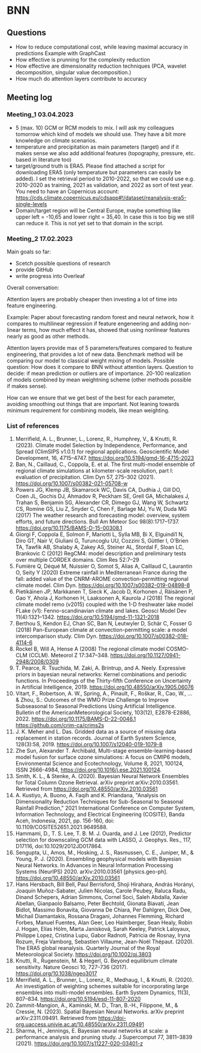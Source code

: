 # BNN


## Questions

- How to reduce computational cost, while leaving maximal accuracy in predictions
    Example with GraphCast
- How effective is prunning for the complexity reduction  
- How effective are dimensionality reduction techniques 
    (PCA, wavelet decomposition, singular value decomposition.)
- How much do attention layers contribute to accuracy 



## Meeting log

### Meeting_1 03.04.2023

- 5 (max. 10) GCM or RCM models to mix. I will ask my colleagues tomorrow which kind of models we should use. They have a bit more knowledge on climate scenarios.
- temperature and precipitation as main parameters (target) and if it makes sense we also add additional features (topography, pressure, etc. based in literature too)
- target/ground truth is ERA5. Please find attached a script for downloading ERA5 (only temperature but parameters can easily be added). I set the retrieval period to 2010-2022, so that we could use e.g. 2010-2020 as training, 2021 as validation, and 2022 as sort of test year. You need to have an Copernicus account: https://cds.climate.copernicus.eu/cdsapp#!/dataset/reanalysis-era5-single-levels
- Domain/target region will be Central Europe, maybe something like upper left = -10,65 and lower right = 35,40. In case this is too big we still can reduce it. This is not yet set to that domain in the script.


### Meeting_2 17.02.2023

Main goals so far:
- Scetch possible questions of research
- provide GitHub
- write progress into Overleaf

Overall conversation: 

Attention layers are probably cheaper then investing a lot of time into feature engineering.

Example: Paper about forecasting random forest and neural network, how it compares to multilinear regression if feature engeneering and adding non-linear terms, how much effect it has, showed that using nonlinear features nearly as good as other methods.

Attention layers provide max of 5 parameters/features compared to feature engineering, that provides a lot of new data.
Benchmark method will be comparing our model to classical weight mixing of models. 
Possible question: How does it compare to BNN without attention layers.
Question to decide: if mean prediction or outliers are of importance.
20-100 realization of models combined by mean weightning scheme (other methods possible if makes sense).

How can we ensure that we get best of the best for each parameter, avoiding smoothing out things that are important. Not leaning towards minimum requirement for combining models, like mean weighting. 


### List of references

1. Merrifield, A. L., Brunner, L., Lorenz, R., Humphrey, V., & Knutti, R. (2023). Climate model Selection by Independence, Performance, and Spread (ClimSIPS v1.0.1) for regional applications. Geoscientific Model Development, 16, 4715–4747. https://doi.org/10.5194/gmd-16-4715-2023
2. Ban, N., Caillaud, C., Coppola, E. et al. The first multi-model ensemble of regional climate simulations at kilometer-scale resolution, part I: evaluation of precipitation. Clim Dyn 57, 275–302 (2021). https://doi.org/10.1007/s00382-021-05708-w
3. Powers JG, Klemp JB, Skamarock WC, Davis CA, Dudhia J, Gill DO, Coen JL, Gochis DJ, Ahmadov R, Peckham SE, Grell GA, Michalakes J, Trahan S, Benjamin SG, Alexander CR, Dimego GJ, Wang W, Schwartz CS, Romine GS, Liu Z, Snyder C, Chen F, Barlage MJ, Yu W, Duda MG (2017) The weather research and forecasting model: overview, system efforts, and future directions. Bull Am Meteor Soc 98(8):1717–1737. https://doi.org/10.1175/BAMS-D-15-00308.1
4. Giorgi F, Coppola E, Solmon F, Mariotti L, Sylla MB, Bi X, Elguindi1 N, Diro GT, Nair V, Giuliani G, Turuncoglu UU, Cozzini S, Güttler I, O’Brien TA, Tawfik AB, Shalaby A, Zakey AS, Steiner AL, Stordal F, Sloan LC, Brankovic C (2012) RegCM4: model description and preliminary tests over multiple CORDEX domains. Clim Res 52:7–29
5. Fumière Q, Déqué M, Nuissier O, Somot S, Alias A, Caillaud C, Laurantin O, Seity Y (2020) Extreme rainfall in Mediterranean France during the fall: added value of the CNRM-AROME convection-permitting regional climate model. Clim Dyn. https://doi.org/10.1007/s00382-019-04898-8
6. Pietikäinen JP, Markkanen T, Sieck K, Jacob D, Korhonen J, Räisänen P, Gao Y, Ahola J, Korhonen H, Laaksonen A, Kaurola J (2018) The regional climate model remo (v2015) coupled with the 1-D freshwater lake model FLake (v1): Fenno-scandinavian climate and lakes. Geosci Model Dev 11(4):1321–1342. https://doi.org/10.5194/gmd-11-1321-2018
7. Berthou S, Kendon EJ, Chan SC, Ban N, Leutwyler D, Schär C, Fosser G (2018) Pan-European climate at convection-permitting scale: a model intercomparison study. Clim Dyn. https://doi.org/10.1007/s00382-018-4114-6
8. Rockel B, Will A, Hense A (2008) The regional climate model COSMO-CLM (CCLM). Meteorol Z 17:347–348. https://doi.org/10.1127/0941-2948/2008/0309
9. T. Pearce, R. Tsuchida, M. Zaki, A. Brintrup, and A. Neely. Expressive priors in bayesian
neural networks: Kernel combinations and periodic functions. In Proceedings of the Thirty-fifth
Conference on Uncertainty in Artificial Intelligence, 2019. https://doi.org/10.48550/arXiv.1905.06076
10. Vitart, F., Robertson, A. W., Spring, A., Pinault, F., Roškar, R., Cao, W., ... & Zhou, S.: Outcomes of the WMO Prize Challenge to Improve Subseasonal to Seasonal Predictions Using Artificial Intelligence. Bulletin of the AmericanMeteorological Society, 103(12), E2878-E2886, 2022. https://doi.org/10.1175/BAMS-D-22-0046.1  https://github.com/crim-ca/crims2s
11. J. K. Meher and L. Das. Gridded data as a source of missing data replacement in station records.
Journal of Earth System Science, 128(3):58, 2019. https://doi.org/10.1007/s12040-019-1079-8
12. Zhe Sun, Alexander T. Archibald, Multi-stage ensemble-learning-based model fusion for surface ozone simulations: A focus on CMIP6 models, Environmental Science and Ecotechnology, Volume 8, 2021, 100124, ISSN 2666-4984, https://doi.org/10.1016/j.ese.2021.100124.
13. Smith, K. L., & Stenke, A. (2020). Bayesian Neural Network Ensembles for Total Column Ozone Retrieval. arXiv preprint arXiv:2010.03561. Retrieved from https://doi.org/10.48550/arXiv.2010.03561
14. A. Kustiyo, A. Buono, A. Faqih and K. Priandana, "Analysis on Dimensionality Reduction Techniques for Sub-Seasonal to Seasonal Rainfall Prediction," 2021 International Conference on Computer System, Information Technology, and Electrical Engineering (COSITE), Banda Aceh, Indonesia, 2021, pp. 156-160, doi: 10.1109/COSITE52651.2021.9649588.
15. Hammami, D., T. S. Lee, T. B. M. J. Ouarda, and J. Lee (2012), Predictor selection for downscaling GCM data with LASSO, J. Geophys. Res., 117, D17116, doi:10.1029/2012JD017864.
16. Sengupta, U., Amos, M., Hosking, J. S., Rasmussen, C. E., Juniper, M., & Young, P. J. (2020). Ensembling geophysical models with Bayesian Neural Networks. In Advances in Neural Information Processing Systems (NeurIPS) 2020. arXiv:2010.03561 [physics.geo-ph]. https://doi.org/10.48550/arXiv.2010.03561
17. Hans Hersbach, Bill Bell, Paul Berrisford, Shoji Hirahara, András Horányi, Joaquín Muñoz-Sabater, Julien Nicolas, Carole Peubey, Raluca Radu, Dinand Schepers, Adrian Simmons, Cornel Soci, Saleh Abdalla, Xavier Abellan, Gianpaolo Balsamo, Peter Bechtold, Gionata Biavati, Jean Bidlot, Massimo Bonavita, Giovanna De Chiara, Per Dahlgren, Dick Dee, Michail Diamantakis, Rossana Dragani, Johannes Flemming, Richard Forbes, Manuel Fuentes, Alan Geer, Leo Haimberger, Sean Healy, Robin J. Hogan, Elías Hólm, Marta Janisková, Sarah Keeley, Patrick Laloyaux, Philippe Lopez, Cristina Lupu, Gabor Radnoti, Patricia de Rosnay, Iryna Rozum, Freja 
Vamborg, Sebastien Villaume, Jean-Noël Thépaut. (2020). The ERA5 global reanalysis. Quarterly Journal of the Royal Meteorological Society. https://doi.org/10.1002/qj.3803
18. Knutti, R., Rugenstein, M. & Hegerl, G. Beyond equilibrium climate sensitivity. Nature Geosci 10, 727–736 (2017). https://doi.org/10.1038/ngeo3017
19. Merrifield, A. L., Brunner, L., Lorenz, R., Medhaug, I., & Knutti, R. (2020). An investigation of weighting schemes suitable for incorporating large ensembles into multi-model ensembles. Earth System Dynamics, 11(3), 807–834. https://doi.org/10.5194/esd-11-807-2020 
20. Zammit-Mangion, A., Kaminski, M. D., Tran, B.-H., Filippone, M., & Cressie, N. (2023). Spatial Bayesian Neural Networks. arXiv preprint arXiv:2311.09491. Retrieved from https://doi-org.uaccess.univie.ac.at/10.48550/arXiv.2311.09491 
21. Sharma, H., Jennings, E. Bayesian neural networks at scale: a performance analysis and pruning study. J Supercomput 77, 3811–3839 (2021). https://doi.org/10.1007/s11227-020-03401-z
